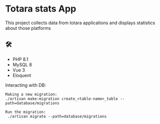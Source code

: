 # Totara stats App

This project collects data from totara applications and displays statistics about those platforms


## 🛠
- PHP 8.1
- MySQL 8
- Vue 3
- Eloquent

Interacting with DB:

```
Making a new migration:
./artisan make:migration create_<table-name>_table --path=database/migrations

Run the migration:
 ./artisan migrate --path=database/migrations
```